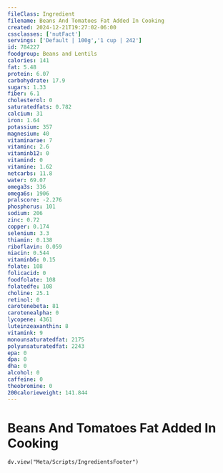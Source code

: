 ```yaml
---
fileClass: Ingredient
filename: Beans And Tomatoes Fat Added In Cooking
created: 2024-12-21T19:27:02-06:00
cssclasses: ['nutFact']
servings: ['Default | 100g','1 cup | 242']
id: 784227
foodgroup: Beans and Lentils
calories: 141
fat: 5.48
protein: 6.07
carbohydrate: 17.9
sugars: 1.33
fiber: 6.1
cholesterol: 0
saturatedfats: 0.782
calcium: 31
iron: 1.64
potassium: 357
magnesium: 40
vitaminarae: 7
vitaminc: 2.6
vitaminb12: 0
vitamind: 0
vitamine: 1.62
netcarbs: 11.8
water: 69.07
omega3s: 336
omega6s: 1906
pralscore: -2.276
phosphorus: 101
sodium: 206
zinc: 0.72
copper: 0.174
selenium: 3.3
thiamin: 0.138
riboflavin: 0.059
niacin: 0.544
vitaminb6: 0.15
folate: 108
folicacid: 0
foodfolate: 108
folatedfe: 108
choline: 25.1
retinol: 0
carotenebeta: 81
carotenealpha: 0
lycopene: 4361
luteinzeaxanthin: 8
vitamink: 9
monounsaturatedfat: 2175
polyunsaturatedfat: 2243
epa: 0
dpa: 0
dha: 0
alcohol: 0
caffeine: 0
theobromine: 0
200calorieweight: 141.844
---
```


# Beans And Tomatoes Fat Added In Cooking

```dataviewjs
dv.view("Meta/Scripts/IngredientsFooter")
```